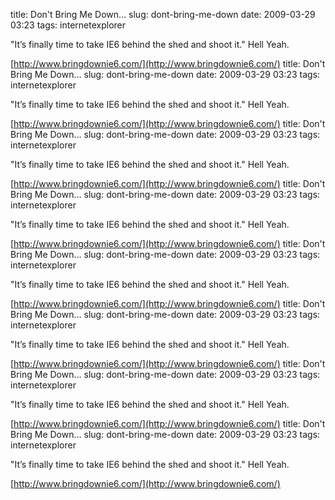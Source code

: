 title: Don't Bring Me Down…
slug: dont-bring-me-down
date: 2009-03-29 03:23
tags: internetexplorer

"It’s finally time to take IE6 behind the shed and shoot it." Hell Yeah.

[http://www.bringdownie6.com/](http://www.bringdownie6.com/)
title: Don't Bring Me Down…
slug: dont-bring-me-down
date: 2009-03-29 03:23
tags: internetexplorer

"It’s finally time to take IE6 behind the shed and shoot it." Hell Yeah.

[http://www.bringdownie6.com/](http://www.bringdownie6.com/)
title: Don't Bring Me Down…
slug: dont-bring-me-down
date: 2009-03-29 03:23
tags: internetexplorer

"It’s finally time to take IE6 behind the shed and shoot it." Hell Yeah.

[http://www.bringdownie6.com/](http://www.bringdownie6.com/)
title: Don't Bring Me Down…
slug: dont-bring-me-down
date: 2009-03-29 03:23
tags: internetexplorer

"It’s finally time to take IE6 behind the shed and shoot it." Hell Yeah.

[http://www.bringdownie6.com/](http://www.bringdownie6.com/)
title: Don't Bring Me Down…
slug: dont-bring-me-down
date: 2009-03-29 03:23
tags: internetexplorer

"It’s finally time to take IE6 behind the shed and shoot it." Hell Yeah.

[http://www.bringdownie6.com/](http://www.bringdownie6.com/)
title: Don't Bring Me Down…
slug: dont-bring-me-down
date: 2009-03-29 03:23
tags: internetexplorer

"It’s finally time to take IE6 behind the shed and shoot it." Hell Yeah.

[http://www.bringdownie6.com/](http://www.bringdownie6.com/)
title: Don't Bring Me Down…
slug: dont-bring-me-down
date: 2009-03-29 03:23
tags: internetexplorer

"It’s finally time to take IE6 behind the shed and shoot it." Hell Yeah.

[http://www.bringdownie6.com/](http://www.bringdownie6.com/)
title: Don't Bring Me Down…
slug: dont-bring-me-down
date: 2009-03-29 03:23
tags: internetexplorer

"It’s finally time to take IE6 behind the shed and shoot it." Hell Yeah.

[http://www.bringdownie6.com/](http://www.bringdownie6.com/)
